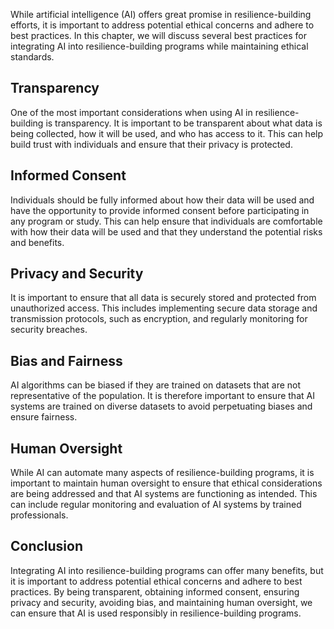 
While artificial intelligence (AI) offers great promise in resilience-building efforts, it is important to address potential ethical concerns and adhere to best practices. In this chapter, we will discuss several best practices for integrating AI into resilience-building programs while maintaining ethical standards.

Transparency
------------

One of the most important considerations when using AI in resilience-building is transparency. It is important to be transparent about what data is being collected, how it will be used, and who has access to it. This can help build trust with individuals and ensure that their privacy is protected.

Informed Consent
----------------

Individuals should be fully informed about how their data will be used and have the opportunity to provide informed consent before participating in any program or study. This can help ensure that individuals are comfortable with how their data will be used and that they understand the potential risks and benefits.

Privacy and Security
--------------------

It is important to ensure that all data is securely stored and protected from unauthorized access. This includes implementing secure data storage and transmission protocols, such as encryption, and regularly monitoring for security breaches.

Bias and Fairness
-----------------

AI algorithms can be biased if they are trained on datasets that are not representative of the population. It is therefore important to ensure that AI systems are trained on diverse datasets to avoid perpetuating biases and ensure fairness.

Human Oversight
---------------

While AI can automate many aspects of resilience-building programs, it is important to maintain human oversight to ensure that ethical considerations are being addressed and that AI systems are functioning as intended. This can include regular monitoring and evaluation of AI systems by trained professionals.

Conclusion
----------

Integrating AI into resilience-building programs can offer many benefits, but it is important to address potential ethical concerns and adhere to best practices. By being transparent, obtaining informed consent, ensuring privacy and security, avoiding bias, and maintaining human oversight, we can ensure that AI is used responsibly in resilience-building programs.
